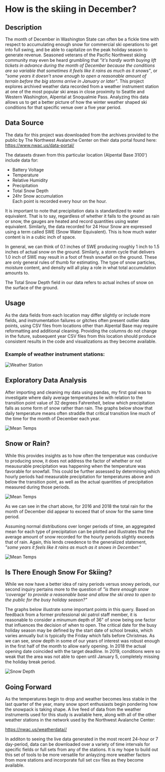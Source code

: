 # How is the skiing in December?

## Description
The month of December in Washington State can often be a fickle time with respect to accumulating enough snow for commercial ski operations to get into full swing, and be able to capitalize on the peak holiday season to generate revenue.  Seasoned veterans of the Pacific Northwest skiing community may even be heard grumbling that *"it's hardly worth buying lift tickets in advance during the month of December because the conditions are so variable that sometimes it feels like it rains as much as it snows"*, or *"some years it doesn't snow enough to open a reasonable amount of terrain before the big storms arrive in January or later"*.  This project explores archived weather data recorded from a weather instrument station at one of the most popular ski areas in close proximity to Seattle and Western Washington, Alpental at Snoqualmie Pass. Analyzing this data allows us to get a better picture of how the winter weather shaped ski conditions for that specific venue over a five year period.

## Data Source
The data for this project was downloaded from the archives provided to the public by The Northwest Avalanche Center on their data portal found here:   
<https://www.nwac.us/data-portal/>    

The datasets drawn from this particular location (Alpental Base 3100') include data for:  
 
 - Battery Voltage  
 - Temperature  
 - Relative Humidity  
 - Precipitation  
 - Total Snow Depth  
 - 24hr Snow accumulation  
 Each point is recorded every hour on the hour.


 It is important to note that precipitation data is standardized to water equivalent.  That is to say, regardless of whether it falls to the ground as rain or snow, the gauges are heated and record quantities using water equivalent.  Similarly, the data recorded for 24 Hour Snow are expressed using a term called SWE (Snow Water Equivalent).  This is how much water content is in a cubic inch of space.  

In general, we can think of 0.1 inches of SWE producing roughly 1 inch to 1.5 inches of actual snow on the ground.  Similarly, a storm cycle that delivers 1.0 inch of SWE may result in a foot of fresh snowfall on the ground.  These are only general rules of thumb for estimating.  The type of snow particles, moisture content, and density will all play a role in what total accumulation amounts to.

The Total Snow Depth field in our data refers to actual inches of snow on the surface of the ground.

## Usage
As the data fields from each location may differ slightly or include more fields, and instrumentation failures or gitches often present outlier data points, using CSV files from locations other than Alpental Base may require reformatting and additional cleaning.  Providing the columns do not change in the future, subsequent year CSV files from this location should produce consistent results in the code and visualizations as they become available.




### Example of weather instrument stations:
![Weather Station](img/weather_instruments.jpg)


## Exploratory Data Analysis

After importing and cleaning my data using pandas, my first goal was to investigate where daily average temperatures lie with relation to the transition point value of 32 degrees Fahrenheit, below which precipitation falls as some form of snow rather than rain. The graphs below show that daily temperature means often straddle that critical transition line much of the time for the month of December each year.

![Mean Temps](img/meantemps.jpg)

## Snow or Rain?

While this provides insights as to how often the temperatue was conducive to producing snow, it does not address the factor of whether or not meausurable precipitation was happening when the temperature was favorable for snowfall.  This could be further assessed by determining which hourly periods had measurable precipitation for temperatures above and below the transition point, as well as the actual quantities of precipitation measured during those periods. 

![Mean Temps](img/precip_totals.jpg)

As we can see in the chart above, for 2016 and 2018 the total rain for the month of December did appear to exceed that of snow for the same time period.

Assuming normal distributions over longer periods of time,  an aggregated mean for each type of precipitation can be plotted and illustrates that the average amount of snow recorded for the hourly periods slightly exceeds that of rain.  Again, this lends creedence to the generalized statement, *"some years it feels like it rains as much as it snows in December."*


![Mean Temps](img/daily_precip_means.jpg)





## Is There Enough Snow For Skiing?

While we now have a better idea of rainy periods versus snowy periods, our second inquiry pertains more to the question of *"is there enough snow 'coverage' to provide a reasonable base and allow the ski area to open to the public for the busy holiday season?"*

The graphs below illustrate some important points in this query.  Based on feedback from a former professional ski patrol staff member, it is reasonable to consider a minumum depth of 36" of snow being one factor that influences the decision of when to open.  The critical date for the busy holiday season may be defined by the start date of school breaks, which varies annually but is typically the Friday which falls before Christmas.  As we can see, snow depth in some of our years of interest was robust enough in the first half of the month to allow early opening.  In 2018 the actual opening date coincided with the target deadline.  In 2019, conditions were so weak that the area was not able to open until January 5, completely missing the holiday break period.


![Snow Depth](img/snowdepths.jpg)



## Going Forward

As the temperatures begin to drop and weather becomes less stable in the last quarter of the year, many snow sport enthusiasts begin pondering how the snowpack is taking shape.  A live feed of data from the weather instruments used for this study is available here, along with all of the other weather stations in the network used by the Northwest Avalanche Center:   

<https://nwac.us/weatherdata//>

In additon to seeing the live data generated in the most recent 24-hour or 7 day-period, data can be downloaded over a variety of time intervals for specific fields or full sets from any of the stations.  It is my hope to build out this set of tools to be more versatile for anlayzing more weather factors from more stations and incorporate full set csv files as they become available.